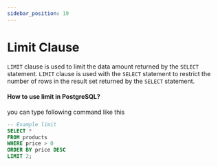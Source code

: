 ```yaml
---
sidebar_position: 19
---
```


# Limit Clause

`LIMIT` clause is used to limit the data amount returned by the `SELECT` statement. `LIMIT` clause is used with the `SELECT` statement to restrict the number of rows in the result set returned by the `SELECT` statement.

#### How to use limit in PostgreSQL?

you can type following command like this

```sql
-- Example limit
SELECT *
FROM products
WHERE price > 0
ORDER BY price DESC
LIMIT 2;
```

